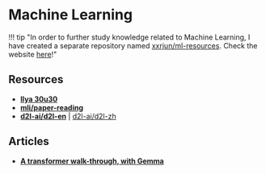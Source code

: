 # Machine Learning

!!! tip "In order to further study knowledge related to Machine Learning, I have created a separate repository named [xxrjun/ml-resources](https://github.com/xxrjun/ml-resources). Check the website [here](https://xxrjun.github.io/ml-resources/)!"

<!-- 還沒讀過得先註解 -->
<!-- - [**Prompt Engineering Guide**](https://www.promptingguide.ai/)

- [**mlabonne/llm-course**](https://github.com/mlabonne/llm-course) - Course to get into Large Language Models (LLMs) with roadmaps and Colab notebooks. -->

## Resources

- [**llya 30u30**](https://arc.net/folder/D0472A20-9C20-4D3F-B145-D2865C0A9FEE)
- [**mli/paper-reading**](https://github.com/mli/paper-reading)
- [**d2l-ai/d2l-en**](https://github.com/d2l-ai/d2l-en) | [d2l-ai/d2l-zh](https://github.com/d2l-ai/d2l-zh)

## Articles

- [**A transformer walk-through, with Gemma**](https://graphcore-research.github.io/posts/gemma/?fbclid=IwZXh0bgNhZW0CMTAAAR25xzOo9UaEyag4YPl7xaqy6VOyROOa3jlFwQGLhhHN-a_tNd26KLhZt4s_aem_AeCtx3uhCQaGlBHe7WXqHqGGTLRZ68pvX8jCYNkbZr5guPB05xBQqQC4S_cpWpkLvkf58_jTQXcx8D6y-dV8s_oF)
